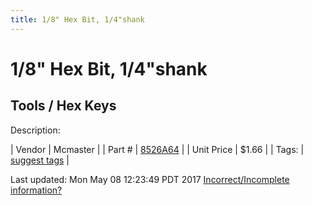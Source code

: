 ```yaml
---
title: 1/8" Hex Bit, 1/4"shank
---
```


# 1/8" Hex Bit, 1/4"shank
## Tools / Hex Keys
Description: 	 

| Vendor | Mcmaster | 
| Part # | [8526A64](https://www.mcmaster.com/#8526A64) | 
| Unit Price | $1.66 | 
| Tags: | [suggest tags](https://docs.google.com/forms/d/e/1FAIpQLSeWyY8v3RgOty-MyWmh9U0iivNYN_molChYyS-0U-o-kOAv_g/viewform) | 

Last updated: Mon May 08 12:23:49 PDT 2017
 [Incorrect/Incomplete information?](https://docs.google.com/forms/d/e/1FAIpQLSeWyY8v3RgOty-MyWmh9U0iivNYN_molChYyS-0U-o-kOAv_g/viewform)